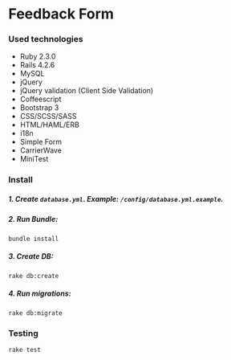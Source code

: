 # Feedback Form

### Used technologies

  * Ruby 2.3.0
  * Rails 4.2.6
  * MySQL
  * jQuery
  * jQuery validation (Client Side Validation)
  * Coffeescript
  * Bootstrap 3
  * CSS/SCSS/SASS
  * HTML/HAML/ERB
  * i18n
  * Simple Form
  * CarrierWave
  * MiniTest

### Install

##### 1. Create `database.yml`. Example: `/config/database.yml.example`.

##### 2. Run Bundle:
```console
bundle install
```   
##### 3. Create DB:
```console
rake db:create
``` 
##### 4. Run migrations:
```console
rake db:migrate
```  

### Testing
```console
rake test
```   
